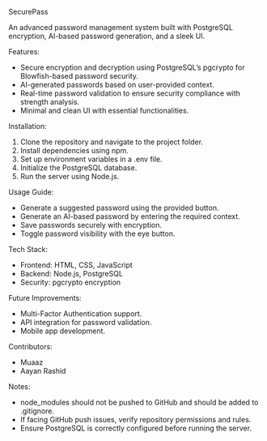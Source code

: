 
SecurePass

An advanced password management system built with PostgreSQL encryption, AI-based password generation, and a sleek UI.

Features:
- Secure encryption and decryption using PostgreSQL’s pgcrypto for Blowfish-based password security.
- AI-generated passwords based on user-provided context.
- Real-time password validation to ensure security compliance with strength analysis.
- Minimal and clean UI with essential functionalities.

Installation:
1. Clone the repository and navigate to the project folder.
2. Install dependencies using npm.
3. Set up environment variables in a .env file.
4. Initialize the PostgreSQL database.
5. Run the server using Node.js.

Usage Guide:
- Generate a suggested password using the provided button.
- Generate an AI-based password by entering the required context.
- Save passwords securely with encryption.
- Toggle password visibility with the eye button.

Tech Stack:
- Frontend: HTML, CSS, JavaScript
- Backend: Node.js, PostgreSQL
- Security: pgcrypto encryption

Future Improvements:
- Multi-Factor Authentication support.
- API integration for password validation.
- Mobile app development.

Contributors:
- Muaaz 
- Aayan Rashid 


Notes:
- node_modules should not be pushed to GitHub and should be added to .gitignore.
- If facing GitHub push issues, verify repository permissions and rules.
- Ensure PostgreSQL is correctly configured before running the server.

